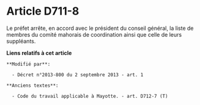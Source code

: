 # Article D711-8

Le préfet arrête, en accord avec le président du conseil général, la liste de membres du comité mahorais de coordination
ainsi que celle de leurs suppléants.

**Liens relatifs à cet article**

	**Modifié par**:

	  - Décret n°2013-800 du 2 septembre 2013 - art. 1

	**Anciens textes**:

	  - Code du travail applicable à Mayotte. - art. D712-7 (T)
